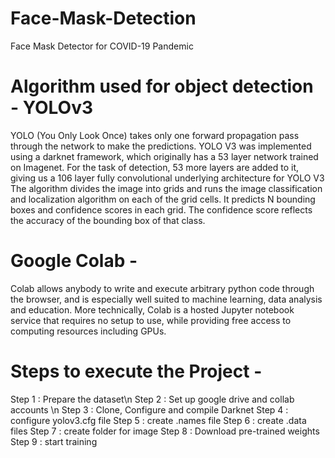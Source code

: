 # Face-Mask-Detection
Face Mask Detector for COVID-19 Pandemic

# Algorithm used for object detection - YOLOv3
  YOLO (You Only Look Once) takes only one forward propagation pass through the network to make the predictions.
  YOLO V3 was implemented using a darknet framework, which originally has a 53 layer network trained on Imagenet. 
  For the task of detection, 53 more layers are added to it, giving us a 106 layer fully convolutional underlying architecture for YOLO V3
  The algorithm divides the image into grids and runs the image classification and localization algorithm on each of the grid cells. 
  It predicts N bounding boxes and confidence scores in each grid. The confidence score reflects the accuracy of the bounding box of that class.
  
# Google Colab -
   Colab allows anybody to write and execute arbitrary python code through the browser, and is especially well suited to machine learning, 
   data analysis and education. More technically, Colab is a hosted Jupyter notebook service that requires no setup to use, while providing 
   free access to computing resources including GPUs.

# Steps to execute the Project -
Step 1 : Prepare the dataset\n
Step 2 :  Set up google drive and collab accounts \n
Step 3 : Clone, Configure and compile Darknet
Step 4 : configure yolov3.cfg file 
Step 5 : create .names file
Step 6 : create .data files
Step 7 : create folder for image
Step 8 : Download pre-trained weights
Step 9 : start training

